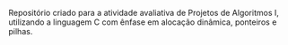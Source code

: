 Repositório criado para a atividade avaliativa de Projetos de Algoritmos I, utilizando a linguagem C com ênfase em alocação dinâmica, ponteiros e pilhas. 
